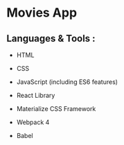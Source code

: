 # Movies App #
		
## Languages & Tools : ##
		
* HTML		

* CSS  

* JavaScript (including ES6 features)		

* React Library		

* Materialize CSS Framework		

* Webpack 4		

* Babel		

